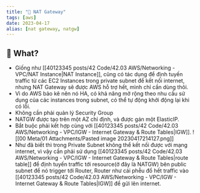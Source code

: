 ```yaml
---
title: "🌱 NAT Gateway"
tags: [aws]
date: 2023-04-17
alias: [nat gateway, natgw]
---
```


## 🌿 What?
- Giống như  [[40123345 posts/42 Code/42.03 AWS/Networking - VPC/NAT Instance|NAT Instance]], cũng có tác dụng để định tuyến traffic từ các EC2 Instances trong private subnet để kết nối internet, nhưng NAT Gateway sẽ được AWS hỗ trợ hết, mình chỉ cần dùng thôi.
- Vì do AWS bảo kê nên nó HA, có khả năng mở rộng theo nhu cầu sử dụng của các instances trong subnet, có thể tự động khởi động lại khi có lỗi.
- Không cần phải quản lý Security Group
- NATGW được tạo trên một AZ chỉ định, và được gán một ElasticIP.
- Bắt buộc phải kết hợp cùng với [[40123345 posts/42 Code/42.03 AWS/Networking - VPC/IGW - Internet Gateway & Route Tables|IGW]].
![[00 Meta/01 Attachments/Pasted image 20230417214127.png]]
- Như đã biết thì trong Private Subnet không thể kết nối được với mạng internet, vì vậy cần phải sử dụng [[40123345 posts/42 Code/42.03 AWS/Networking - VPC/IGW - Internet Gateway & Route Tables|route table]] để định tuyến traffic tới resource(ở đây là NATGW) bên public subnet để nó trigger tới Router,  Router như cái phễu đổ hết traffic vào [[40123345 posts/42 Code/42.03 AWS/Networking - VPC/IGW - Internet Gateway & Route Tables|IGW]] để gửi lên internet. 
